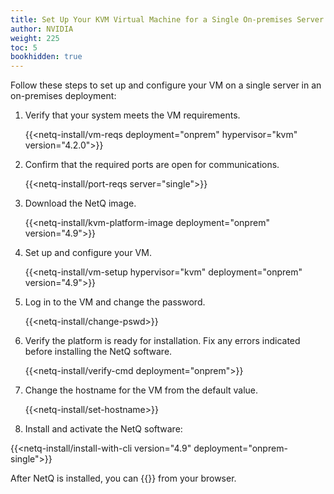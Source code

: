 ```yaml
---
title: Set Up Your KVM Virtual Machine for a Single On-premises Server
author: NVIDIA
weight: 225
toc: 5
bookhidden: true
---
```

Follow these steps to set up and configure your VM on a single server in an on-premises deployment:

1. Verify that your system meets the VM requirements.

    {{<netq-install/vm-reqs deployment="onprem" hypervisor="kvm" version="4.2.0">}}

2. Confirm that the required ports are open for communications.

    {{<netq-install/port-reqs server="single">}}

3. Download the NetQ image.

    {{<netq-install/kvm-platform-image deployment="onprem" version="4.9">}}

4. Set up and configure your VM.

    {{<netq-install/vm-setup hypervisor="kvm" deployment="onprem" version="4.9">}}

5. Log in to the VM and change the password.

    {{<netq-install/change-pswd>}}

6. Verify the platform is ready for installation. Fix any errors indicated before installing the NetQ software.

    {{<netq-install/verify-cmd deployment="onprem">}}

7. Change the hostname for the VM from the default value.

    {{<netq-install/set-hostname>}}

8. Install and activate the NetQ software:

{{<netq-install/install-with-cli version="4.9" deployment="onprem-single">}}

After NetQ is installed, you can {{<link title="Access the NetQ UI" text="log in to NetQ">}} from your browser.